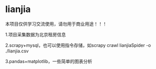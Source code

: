 # lianjia
本项目仅供学习交流使用，请勿用于商业用途！！！

1.项目采集数据为北京租房信息

2.scrapy+mysql，也可以使用指令存储，如scrapy crawl lianjiaSpider -o ./lianjia.csv

3.pandas+matplotlib，一些简单的图表分析
